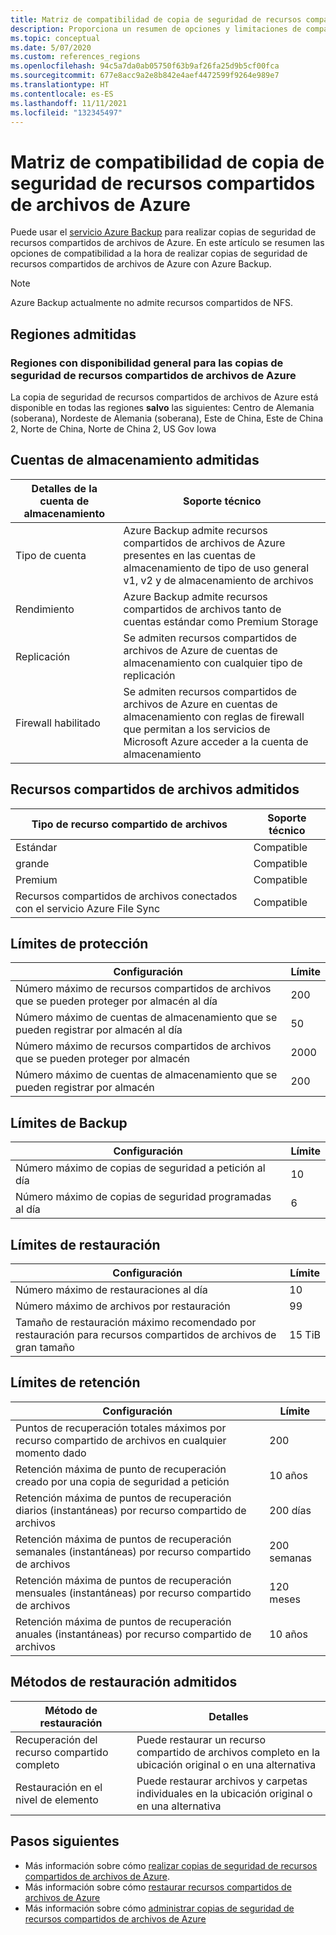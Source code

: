 ```yaml
---
title: Matriz de compatibilidad de copia de seguridad de recursos compartidos de archivos de Azure
description: Proporciona un resumen de opciones y limitaciones de compatibilidad a la hora de realizar copias de seguridad de recursos compartidos de archivos de Azure.
ms.topic: conceptual
ms.date: 5/07/2020
ms.custom: references_regions
ms.openlocfilehash: 94c5a7da0ab05750f63b9af26fa25d9b5cf00fca
ms.sourcegitcommit: 677e8acc9a2e8b842e4aef4472599f9264e989e7
ms.translationtype: HT
ms.contentlocale: es-ES
ms.lasthandoff: 11/11/2021
ms.locfileid: "132345497"
---
```

# <a name="support-matrix-for-azure-file-share-backup"></a>Matriz de compatibilidad de copia de seguridad de recursos compartidos de archivos de Azure

Puede usar el [servicio Azure Backup](./backup-overview.md) para realizar copias de seguridad de recursos compartidos de archivos de Azure. En este artículo se resumen las opciones de compatibilidad a la hora de realizar copias de seguridad de recursos compartidos de archivos de Azure con Azure Backup.

> [!NOTE]
> Azure Backup actualmente no admite recursos compartidos de NFS.

## <a name="supported-regions"></a>Regiones admitidas

### <a name="ga-regions-for-azure-file-shares-backup"></a>Regiones con disponibilidad general para las copias de seguridad de recursos compartidos de archivos de Azure

La copia de seguridad de recursos compartidos de archivos de Azure está disponible en todas las regiones **salvo** las siguientes: Centro de Alemania (soberana), Nordeste de Alemania (soberana), Este de China, Este de China 2, Norte de China, Norte de China 2, US Gov Iowa

## <a name="supported-storage-accounts"></a>Cuentas de almacenamiento admitidas

| Detalles de la cuenta de almacenamiento | Soporte técnico                                                      |
| ------------------------ | ------------------------------------------------------------ |
| Tipo de cuenta            | Azure Backup admite recursos compartidos de archivos de Azure presentes en las cuentas de almacenamiento de tipo de uso general v1, v2 y de almacenamiento de archivos |
| Rendimiento              | Azure Backup admite recursos compartidos de archivos tanto de cuentas estándar como Premium Storage |
| Replicación              | Se admiten recursos compartidos de archivos de Azure de cuentas de almacenamiento con cualquier tipo de replicación |
| Firewall habilitado         | Se admiten recursos compartidos de archivos de Azure en cuentas de almacenamiento con reglas de firewall que permitan a los servicios de Microsoft Azure acceder a la cuenta de almacenamiento|

## <a name="supported-file-shares"></a>Recursos compartidos de archivos admitidos

| Tipo de recurso compartido de archivos                                   | Soporte técnico   |
| -------------------------------------------------- | --------- |
| Estándar                                           | Compatible |
| grande                                              | Compatible |
| Premium                                            | Compatible |
| Recursos compartidos de archivos conectados con el servicio Azure File Sync | Compatible |

## <a name="protection-limits"></a>Límites de protección

| Configuración                                                      | Límite |
| ------------------------------------------------------------ | ----- |
| Número máximo de recursos compartidos de archivos que se pueden proteger por almacén al día| 200   |
| Número máximo de cuentas de almacenamiento que se pueden registrar por almacén al día | 50    |
| Número máximo de recursos compartidos de archivos que se pueden proteger por almacén | 2000   |
| Número máximo de cuentas de almacenamiento que se pueden registrar por almacén | 200   |

## <a name="backup-limits"></a>Límites de Backup

| Configuración                                      | Límite |
| -------------------------------------------- | ----- |
| Número máximo de copias de seguridad a petición al día | 10   |
| Número máximo de copias de seguridad programadas al día | 6    |

## <a name="restore-limits"></a>Límites de restauración

| Configuración                                                      | Límite   |
| ------------------------------------------------------------ | ------- |
| Número máximo de restauraciones al día                           | 10      |
| Número máximo de archivos por restauración                         | 99      |
| Tamaño de restauración máximo recomendado por restauración para recursos compartidos de archivos de gran tamaño | 15 TiB |

## <a name="retention-limits"></a>Límites de retención

| Configuración                                                      | Límite    |
| ------------------------------------------------------------ | -------- |
| Puntos de recuperación totales máximos por recurso compartido de archivos en cualquier momento dado | 200      |
| Retención máxima de punto de recuperación creado por una copia de seguridad a petición | 10 años |
| Retención máxima de puntos de recuperación diarios (instantáneas) por recurso compartido de archivos| 200 días |
| Retención máxima de puntos de recuperación semanales (instantáneas) por recurso compartido de archivos | 200 semanas |
| Retención máxima de puntos de recuperación mensuales (instantáneas) por recurso compartido de archivos | 120 meses |
| Retención máxima de puntos de recuperación anuales (instantáneas) por recurso compartido de archivos | 10 años |

## <a name="supported-restore-methods"></a>Métodos de restauración admitidos

| Método de restauración     | Detalles                                                      |
| ------------------ | ------------------------------------------------------------ |
| Recuperación del recurso compartido completo | Puede restaurar un recurso compartido de archivos completo en la ubicación original o en una alternativa |
| Restauración en el nivel de elemento | Puede restaurar archivos y carpetas individuales en la ubicación original o en una alternativa |

## <a name="next-steps"></a>Pasos siguientes

* Más información sobre cómo [realizar copias de seguridad de recursos compartidos de archivos de Azure](backup-afs.md).
* Más información sobre cómo [restaurar recursos compartidos de archivos de Azure](restore-afs.md)
* Más información sobre cómo [administrar copias de seguridad de recursos compartidos de archivos de Azure](manage-afs-backup.md)
